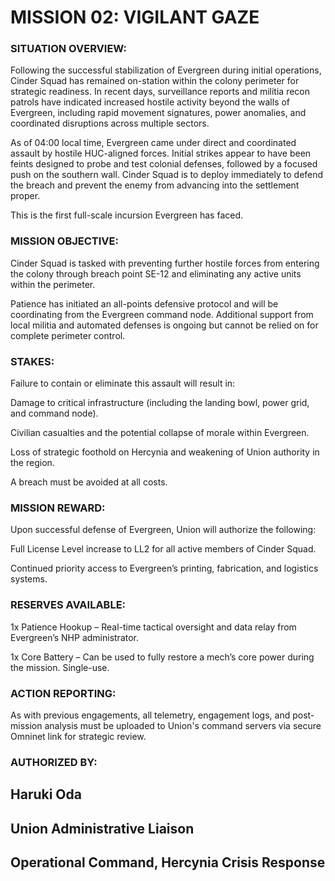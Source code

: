 # MISSION 02: VIGILANT GAZE

### SITUATION OVERVIEW:
Following the successful stabilization of Evergreen during initial operations, Cinder Squad has remained on-station within the colony perimeter for strategic readiness. In recent days, surveillance reports and militia recon patrols have indicated increased hostile activity beyond the walls of Evergreen, including rapid movement signatures, power anomalies, and coordinated disruptions across multiple sectors.

As of 04:00 local time, Evergreen came under direct and coordinated assault by hostile HUC-aligned forces. Initial strikes appear to have been feints designed to probe and test colonial defenses, followed by a focused push on the southern wall. Cinder Squad is to deploy immediately to defend the breach and prevent the enemy from advancing into the settlement proper.

This is the first full-scale incursion Evergreen has faced.

### MISSION OBJECTIVE:

Cinder Squad is tasked with preventing further hostile forces from entering the colony through breach point SE-12 and eliminating any active units within the perimeter.

Patience has initiated an all-points defensive protocol and will be coordinating from the Evergreen command node. Additional support from local militia and automated defenses is ongoing but cannot be relied on for complete perimeter control.

### STAKES:

Failure to contain or eliminate this assault will result in:

Damage to critical infrastructure (including the landing bowl, power grid, and command node).

Civilian casualties and the potential collapse of morale within Evergreen.

Loss of strategic foothold on Hercynia and weakening of Union authority in the region.

A breach must be avoided at all costs.

### MISSION REWARD:

Upon successful defense of Evergreen, Union will authorize the following:

Full License Level increase to LL2 for all active members of Cinder Squad.

Continued priority access to Evergreen’s printing, fabrication, and logistics systems.

### RESERVES AVAILABLE:

1x Patience Hookup – Real-time tactical oversight and data relay from Evergreen’s NHP administrator.

1x Core Battery – Can be used to fully restore a mech’s core power during the mission. Single-use.

### ACTION REPORTING:

As with previous engagements, all telemetry, engagement logs, and post-mission analysis must be uploaded to Union's command servers via secure Omninet link for strategic review.

### AUTHORIZED BY:
## Haruki Oda
## Union Administrative Liaison
## Operational Command, Hercynia Crisis Response
